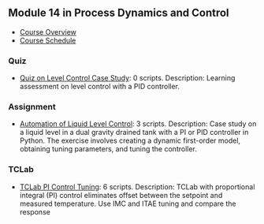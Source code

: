 ## Module 14 in Process Dynamics and Control
- [Course Overview](https://apmonitor.com/pdc)
- [Course Schedule](https://apmonitor.com/pdc/index.php/Main/CourseSchedule)
### Quiz
- [Quiz on Level Control Case Study](https://www.apmonitor.com/pdc/index.php/Main/QuizLevelControl): 0 scripts. Description: Learning assessment on level control with a PID controller.
### Assignment
- [Automation of Liquid Level Control](https://www.apmonitor.com/pdc/index.php/Main/LevelControl): 3 scripts. Description: Case study on a liquid level in a dual gravity drained tank with a PI or PID controller in Python. The exercise involves creating a dynamic first-order model, obtaining tuning parameters, and tuning the controller.
### TCLab
- [TCLab PI Control Tuning](https://www.apmonitor.com/pdc/index.php/Main/TCLabPIControlTuning): 6 scripts. Description: TCLab with proportional integral (PI) control eliminates offset between the setpoint and measured temperature. Use IMC and ITAE tuning and compare the response
